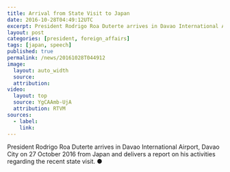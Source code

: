 ```yaml
---
title: Arrival from State Visit to Japan
date: 2016-10-28T04:49:12UTC
excerpt: President Rodrigo Roa Duterte arrives in Davao International Airport, Davao City on 27 October 2016 from Japan and delivers a report on his activities regarding the recent official visit to Japan.
layout: post
categories: [president, foreign_affairs]
tags: [japan, speech]
published: true
permalink: /news/20161028T044912
image:
  layout: auto_width
  source: 
  attribution: 
video:
  layout: top
  source: YgCAAmb-UjA
  attribution: RTVM
sources:
  - label:
    link:
---
```


President Rodrigo Roa Duterte arrives in Davao International Airport, Davao City on 27 October 2016 from Japan and delivers a report on his activities regarding the recent state visit.
&#x25cf;
